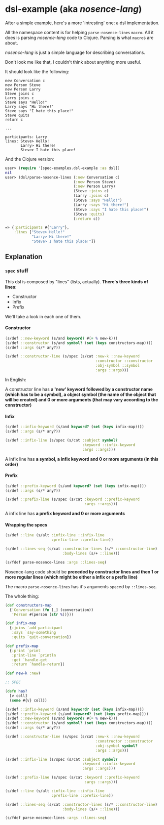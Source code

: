 # dsl-example (aka _nosence-lang_)

After a simple example, here's a more 'intresting' one: a dsl implementation.

All the namespace content is for helping `parse-nosence-lines` `macro`. All it does is parsing _nosence-lang_ code to Clojure. Parsing is what `macro`s are about.


_nosence-lang_ is just a simple language for describing conversations.

Don't look me like that, I couldn't think about anything more useful. 


It should look like the following:

``` text
new Conversation c
new Person Steve
new Person Larry
Steve joins c
Larry joins c
Steve says "Hello!"
Larry says "Hi there!"
Steve says "I hate this place!"
Steve quits
return c

...

participants: Larry
lines: Steve> Hello!
	   Larry> Hi there!
	   Steve> I hate this place!
```


And the Clojure version:

``` clojure
user> (require '[spec-examples.dsl-example :as dsl])
nil
user> (dsl/parse-nosence-lines (:new Conversation c)
                               (:new Person Steve)
                               (:new Person Larry)
                               (Steve :joins c)
                               (Larry :joins c)
                               (Steve :says "Hello!")
                               (Larry :says "Hi there!")
                               (Steve :says "I hate this place!")
                               (Steve :quits) 
                               (:return c))

=> {:participants #{"Larry"},
    :lines ["Steve> Hello!"
		    "Larry> Hi there!"
		    "Steve> I hate this place!"]}
```

## Explanation

### `spec` stuff

This dsl is composed by "lines" (lists, actually). **There's three kinds of lines:**

- Constructor
- Infix
- Prefix

We'll take a look in each one of them.

#### Constructor

```clojure
(s/def ::new-keyword (s/and keyword? #(= % new-k)))
(s/def ::constructor (s/and symbol? (set (keys constructors-map))))
(s/def ::args (s/* any?))

(s/def ::constructor-line (s/spec (s/cat :new-k ::new-keyword
                                         :constructor ::constructor
                                         :obj-symbol ::symbol
                                         :args ::args)))
```

In English:

A constructor line has **a 'new' keyword followed by a constructor name (which has to be a symbol), a object symbol (the name of the object that will be created) and 0 or more arguments (that may vary according to the constructor)**



#### Infix

```clojure
(s/def ::infix-keyword (s/and keyword? (set (keys infix-map))))
(s/def ::args (s/* any?))

(s/def ::infix-line (s/spec (s/cat :subject symbol?
                                   :keyword ::infix-keyword
                                   :args ::args)))
```

A infix line has **a symbol, a infix keyword and 0 or more arguments (in this order)**

#### Prefix

```clojure
(s/def ::prefix-keyword (s/and keyword? (set (keys infix-map))))
(s/def ::args (s/* any?))

(s/def ::prefix-line (s/spec (s/cat :keyword ::prefix-keyword
                                    :args ::args)))
```

A infix line has **a prefix keyword and 0 or more arguments**

#### Wrapping the specs

```clojure
(s/def ::line (s/alt :infix-line ::infix-line
                     :prefix-line ::prefix-line))

(s/def ::lines-seq (s/cat :constructor-lines (s/* ::constructor-line)
                          :body-lines (s/+ ::line)))

(s/fdef parse-nosence-lines :args ::lines-seq)
```

Nosence-lang code should be **preceded by constructor lines and then 1 or more regular lines (which might be either a infix or a prefix line)**

The macro `parse-nosence-lines` has it's arguments `spec`ed by `::lines-seq`.

The whole thing:
```clojure
(def constructors-map
  {'Conversation (fn [_] (conversation))
   'Person #(person (str %))}))

(def infix-map
  {:joins `add-participant
   :says `say-something
   :quits `quit-conversation})

(def prefix-map
  {:print `print
   :print-line `println
   :get `handle-get
   :return `handle-return})

(def new-k :new)

;; SPEC

(defn has?
  [v coll]
  (some #{v} coll))

(s/def ::infix-keyword (s/and keyword? (set (keys infix-map))))
(s/def ::prefix-keyword (s/and keyword? (set (keys prefix-map))))
(s/def ::new-keyword (s/and keyword? #(= % new-k)))
(s/def ::constructor (s/and symbol? (set (keys constructors-map))))
(s/def ::args (s/* any?))

(s/def ::constructor-line (s/spec (s/cat :new-k ::new-keyword
                                         :constructor ::constructor
                                         :obj-symbol symbol?
                                         :args ::args)))

(s/def ::infix-line (s/spec (s/cat :subject symbol?
                                   :keyword ::infix-keyword
                                   :args ::args)))

(s/def ::prefix-line (s/spec (s/cat :keyword ::prefix-keyword
                                    :args ::args)))

(s/def ::line (s/alt :infix-line ::infix-line
                     :prefix-line ::prefix-line))

(s/def ::lines-seq (s/cat :constructor-lines (s/* ::constructor-line)
                          :body-lines (s/+ ::line)))

(s/fdef parse-nosence-lines :args ::lines-seq)
```

